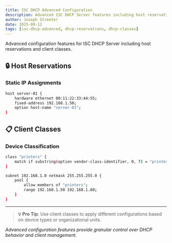 ```yaml
---
title: ISC DHCP Advanced Configuration
description: Advanced ISC DHCP Server features including host reservations, classes, and custom options
author: Joseph Streeter
date: 2025-09-12
tags: [isc-dhcp-advanced, dhcp-reservations, dhcp-classes]
---
```


Advanced configuration features for ISC DHCP Server including host reservations and client classes.

## 🔒 Host Reservations

### Static IP Assignments

```bash
host server-01 {
    hardware ethernet 00:11:22:33:44:55;
    fixed-address 192.168.1.50;
    option host-name "server-01";
}
```

## 📋 Client Classes

### Device Classification

```bash
class "printers" {
    match if substring(option vendor-class-identifier, 0, 7) = "printer";
}

subnet 192.168.1.0 netmask 255.255.255.0 {
    pool {
        allow members of "printers";
        range 192.168.1.50 192.168.1.60;
    }
}
```

---

> **💡 Pro Tip**: Use client classes to apply different configurations based on device types or organizational units.

*Advanced configuration features provide granular control over DHCP behavior and client management.*
